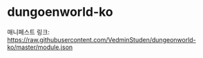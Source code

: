 # dungoenworld-ko
매니페스트 링크: https://raw.githubusercontent.com/VedminStuden/dungeonworld-ko/master/module.json
